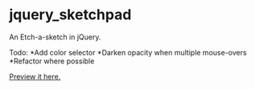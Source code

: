 # jquery_sketchpad
An Etch-a-sketch in jQuery.

Todo:
*Add color selector
*Darken opacity when multiple mouse-overs
*Refactor where possible

[Preview it here.](http://htmlpreview.github.io/?https://github.com/openmindset/jquery_sketchpad/blob/master/index.html)